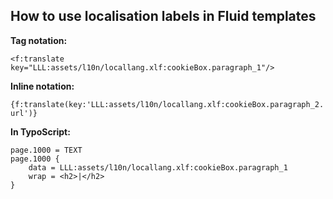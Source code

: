 ## How to use localisation labels in Fluid templates

**Tag notation:**

`<f:translate key="LLL:assets/l10n/locallang.xlf:cookieBox.paragraph_1"/>`

**Inline notation:**

`{f:translate(key:'LLL:assets/l10n/locallang.xlf:cookieBox.paragraph_2.url')}`

**In TypoScript:**

```jvascript
page.1000 = TEXT
page.1000 {
    data = LLL:assets/l10n/locallang.xlf:cookieBox.paragraph_1
    wrap = <h2>|</h2>
}
```
